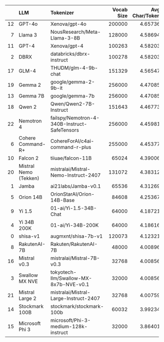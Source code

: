|    | LLM                   | Tokenizer                                    |   Vocab Size |   Avg Char/Token |
|---:|:----------------------|:---------------------------------------------|-------------:|-----------------:|
| 12 | GPT-4o                | Xenova/gpt-4o                                |       200000 |          4.65736 |
|  7 | Llama 3               | NousResearch/Meta-Llama-3-8B                 |       128000 |          4.58694 |
| 11 | GPT-4                 | Xenova/gpt-4                                 |       100263 |          4.58203 |
|  2 | DBRX                  | databricks/dbrx-instruct                     |       100278 |          4.58203 |
| 17 | GLM-4                 | THUDM/glm-4-9b-chat                          |       151329 |          4.56547 |
| 19 | Gemma 2               | google/gemma-2-9b-it                         |       256000 |          4.47085 |
| 13 | Gemma 7B              | google/gemma-7b                              |       256000 |          4.47085 |
| 18 | Qwen 2                | Qwen/Qwen2-7B-Instruct                       |       151643 |          4.46773 |
| 22 | Nemotron 4            | failspy/Nemotron-4-340B-Instruct-SafeTensors |       256000 |          4.45981 |
|  6 | Cohere Command-R+     | CohereForAI/c4ai-command-r-plus              |       255000 |          4.45377 |
| 10 | Falcon 2              | tiiuae/falcon-11B                            |        65024 |          4.39006 |
| 20 | Mistral Nemo (Tekken) | mistralai/Mistral-Nemo-Instruct-2407         |       131072 |          4.38312 |
|  1 | Jamba                 | ai21labs/Jamba-v0.1                          |        65536 |          4.31269 |
|  5 | Orion 14B             | OrionStarAI/Orion-14B-Base                   |        84608 |          4.25367 |
|  9 | Yi 1.5                | 01-ai/Yi-1.5-34B-Chat                        |        64000 |          4.18721 |
|  4 | Yi 34B 200K           | 01-ai/Yi-34B-200K                            |        64000 |          4.18616 |
|  0 | shisa-v1              | augmxnt/shisa-7b-v1                          |       120073 |          4.12321 |
|  8 | RakutenAI-7B          | Rakuten/RakutenAI-7B                         |        48000 |          4.00896 |
| 16 | Mistral v0.3          | mistralai/Mistral-7B-v0.3                    |        32768 |          4.00856 |
|  3 | Swallow MX NVE        | tokyotech-llm/Swallow-MX-8x7b-NVE-v0.1       |        32000 |          4.00856 |
| 21 | Mistral Large 2       | mistralai/Mistral-Large-Instruct-2407        |        32768 |          4.00759 |
| 14 | Stockmark 100B        | stockmark/stockmark-100b                     |        60032 |          3.99234 |
| 15 | Microsoft Phi 3       | microsoft/Phi-3-medium-128k-instruct         |        32000 |          3.86401 |